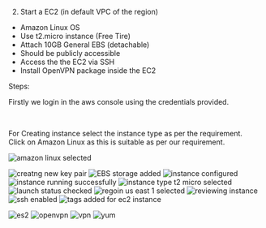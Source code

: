 
2. Start a EC2 (in default VPC of the region)
- Amazon Linux OS
- Use t2.micro instance (Free Tire)
- Attach 10GB General EBS (detachable)
- Should be publicly accessible
- Access the the EC2 via SSH
- Install OpenVPN package inside the EC2

Steps:

Firstly we login in the aws console using the credentials provided.

<br/>

For Creating instance select the instance type as per the requirement. <br/>
    Click on Amazon Linux as this is suitable as per our requirement. <br/> 


![amazon linux selected](https://user-images.githubusercontent.com/53372486/144471492-f9873e96-ec26-4bf5-97a2-fe49deae0470.PNG)




![creatng new key pair](https://user-images.githubusercontent.com/53372486/144471444-d5d46ce2-94e7-4e30-b161-303badfeb096.PNG)
![EBS storage added](https://user-images.githubusercontent.com/53372486/144471452-0acf5a35-b0e7-4f13-9ca1-5d75cf544135.PNG)
![instance configured](https://user-images.githubusercontent.com/53372486/144471458-bc085cf3-5998-4b77-ad4f-47d179a4daff.PNG)
![instance running successfully](https://user-images.githubusercontent.com/53372486/144471463-1cc49e53-c805-4f9e-8410-5e9f4f5a9f8a.PNG)
![instance type t2 micro selected](https://user-images.githubusercontent.com/53372486/144471464-4f89d6aa-c9a2-4850-b418-3d262162ef20.PNG)
![launch status checked](https://user-images.githubusercontent.com/53372486/144471468-b8956f38-3edf-4bff-a73c-63638aaf3ad5.PNG)
![regoin us east 1 selected](https://user-images.githubusercontent.com/53372486/144471471-c2d7fbc0-0f43-4766-b147-4792863853a8.PNG)
![reviewing instance](https://user-images.githubusercontent.com/53372486/144471478-ea2984c8-7498-4847-8c60-46c63f373905.PNG)
![ssh enabled](https://user-images.githubusercontent.com/53372486/144471482-0febfd56-76da-4cae-9452-530942885353.PNG)
![tags added for ec2 instance](https://user-images.githubusercontent.com/53372486/144471484-755fde53-fcde-4848-b220-1011c9c0304f.PNG)

![es2](https://user-images.githubusercontent.com/53372486/144471735-112cef65-8737-466a-855a-702db529f861.png)
![openvpn](https://user-images.githubusercontent.com/53372486/144471748-36a2ec1a-08da-4a32-b5bf-1724093800bc.png)
![vpn](https://user-images.githubusercontent.com/53372486/144471769-4ac7c52f-6197-4942-992c-52f6c6c71106.png)
![yum](https://user-images.githubusercontent.com/53372486/144471786-9c20ab69-8d60-444a-88e5-f08154eff9c4.png)

